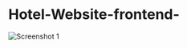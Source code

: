 # Hotel-Website-frontend-

![Screenshot 1](https://user-images.githubusercontent.com/68656122/120915287-96259d00-c6c0-11eb-9594-e91d811dbdfe.png)
